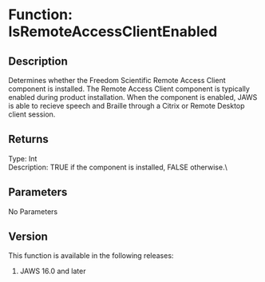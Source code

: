 # Function: IsRemoteAccessClientEnabled

## Description

Determines whether the Freedom Scientific Remote Access Client component
is installed. The Remote Access Client component is typically enabled
during product installation. When the component is enabled, JAWS is able
to recieve speech and Braille through a Citrix or Remote Desktop client
session.

## Returns

Type: Int\
Description: TRUE if the component is installed, FALSE otherwise.\

## Parameters

No Parameters

## Version

This function is available in the following releases:

1.  JAWS 16.0 and later
